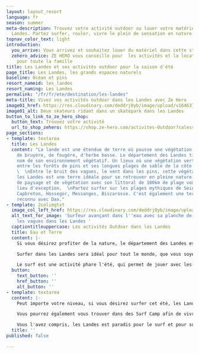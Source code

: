 ```yaml
---
layout: layout_resort
language: fr
season: summer
meta-description: Trouvez votre activité outdoor ou louer votre matériel dans les
  Landes. Partez surfer, rouler, vivre le plein de sensation en nature dans les Landes.
topnav_color_text: light
introduction:
  you_arrive: Vous arrivez et souhaitez louer du matériel dans cette station.
  zehero_advice: ZE HERO vous conseille pour  les activités et la location des équipements
    pour toute la famille
title: Les Landes et ses activités outdoor pour la saison d'été
page_title: Les Landes, les grands espaces naturels
baseline: Océan et pins
resort_nameid: les_landes
resort_naming: Les Landes
permalink: "/fr/fr/ete/destination/les-landes"
meta-title: Vivez vos activités outdoor dans les Landes avec Ze Hero
image01_href: https://res.cloudinary.com/deddrj0yb/image/upload/v1646379271/website/resorts/Les%20landes/jeffrey-brandjes-v4E9ObZ8Bno-unsplash_ffowmr.jpg
image01_alt: Deux skateurs ridant dans un skatepark dans les Landes
button_to_link_to_ze_hero_shop:
  button_text: Trouvez votre activité
  url_to_shop_zehero: https://shop.ze-hero.com/activites-Outdoor?calessonstype=all&catypegenderlistsummer=all&calessonsactivitytype=Surf&start-date=
page_sections:
- template: textarea
  title: Les Landes
  content: "La lande est une étendue de terre où pousse une végétation sauvage composée
    de bruyère, de fougère, d'herbe basse. Le département des Landes tient donc son
    nom de son environnement végétatif. Un lieux où une végétation verte prospère
    entre les forêts de pins et ses longues plages de sable de la côte atlantique.
    \  \nEntre le bruit des vagues, le vent dans les pins, cette végétation verdoyante,
    les Landes est une terre idéale pour se retrouver en pleine nature. Sa diversité
    de paysage et de végétation avec son littoral de 100km de plage vous offre un
    lieu d'exception.  \nPartez surfer sur les plages mythiques de Seignosse, Mimizan,
    Capbreton, Hossegor, Messanges, Biscarosse. C'est également une terre de thermalisme
    reconnu avec Dax."
- template: 2colimgtxt
  image_col_left_href: https://res.cloudinary.com/deddrj0yb/image/upload/v1646379173/website/resorts/Les%20landes/joackim-weiler-SCenXOv4CTI-unsplash_pkbr0f.jpg
  alt_text_for_image: 'Surfeur avançant dans l''eau avec sa planche de surf devant
    les vagues dans les Landes '
  captiontitleuppercase: Les activités Outdoor dans les Landes
  title: Eau et Terre
  content: |-
    Si vous désirez profiter de la nature, le département des Landes est un petit paradis pour profiter de la nature, du soleil et de l'environnement. Les Landes sont connus mondialement pour le surf. Sa côte atlantique et son littoral de plus de 100km de plage offrent un choix énorme de spot de surf. C'est même la capitale européenne du surf.

    Surfer dans les Landes sera idéal pour tout le monde, que vous soyez débutant, confirmé ou expert, vous pourrez apprendre et vivre cette expérience de glisse. On va trouver donc certains spots plutôt réservés aux personnes qui s'initient au surf tel que : Moliets et maâ, Bourdaines, Prévent... Les confirmés, eux, iront plutôt sur les plages de Capbreton, la nord de Hossegor, la Gravière ou encore les Estagnots. Plus au Nord, vous trouverez les plages de Biscarosse et Mimizan qui peuvent être idéales pour surfer sur des vagues longues mais qui peuvent parfois prendre beaucoup de hauteur.

    Le surf est une activité phare l'été, qui permet de jouer avec les éléments de la nature. Partez glisser sur les vagues, une sensation unique de se trouver debout sur une planche en glissant sur la vague. Partager cette expérience en groupe, avec vos amis, votre famille. Le surf reste tout de même très physique car il faudra ramer, nager, pousser sur les bras et les jambes pour se lever. Cette activité demande également de connaître l'environnement de l'océan, savoir où se trouvent les baïnes, le pic des vagues, où elles se cassent, les marées..
  button:
    text_button: ''
    href_button: ''
    alt_button: ''
- template: textarea
  content: |-
    Peut importe votre niveau, si vous désirez surfer cet été, les Landes sera la destination incontournable pour pratiquer cette discipline. La culture du surf y est très forte et vous plongerez dans une ambiance conviviale. Vous trouverez énormément d'écoles de surfs présentent directement sur les spots des plages. Certaines écoles se trouveront plutôt en ville. Vous pourrez également louer directement votre planche de surf, que ce soit pour la journée ou pour plusieurs jours. La location de surf est parfaite si vous n'avez pas de planche, si vous désirez changer de spot sans transporter votre planche de surf. Vous pourrez louer votre surf quels que soit votre niveau et votre préférence de style. Le nombre d'écoles de surf dans les Landes est de quasiment 100, qui sont éparpillés tout le long de la côte.

    Vous pourrez également vous trouver dans des Surf Camp afin de vivre l'esprit surf durant votre séjour. Des lieux où vous pourrez trouver en plus des activités de surf, du Yoga, de vélo et bien d'autres activités outdoor.

    Vous l'avez compris, les Landes est paradis pour le surf et pour son ambiance unique. Partez prendre vos 1ers vagues, réalisez vos 1er take-off et vivez des émotions fortes.
  title: ''
published: false

---
```

